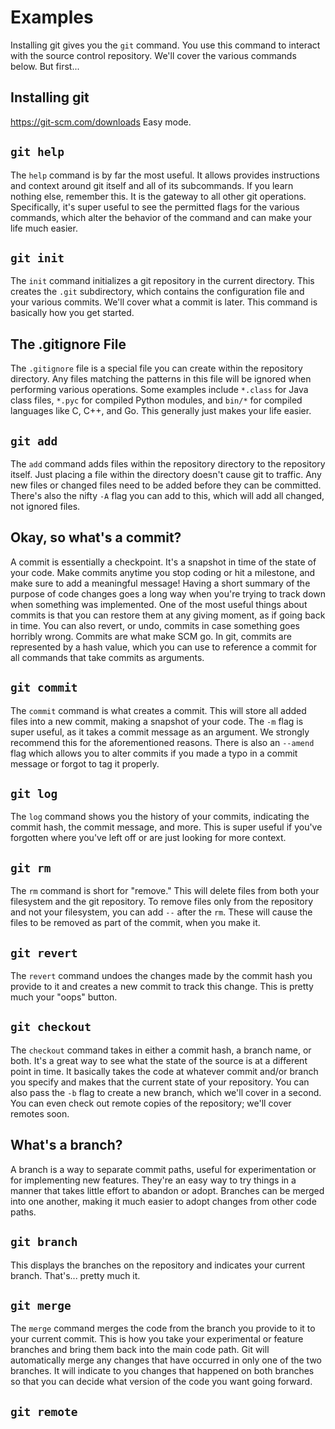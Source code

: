 # Examples

Installing git gives you the `git` command. You use this command to interact with the source control repository. We'll cover the various commands below. But first...

## Installing git
https://git-scm.com/downloads
Easy mode.

## `git help`
The `help` command is by far the most useful. It allows provides instructions and context around git itself and all of its subcommands. If you learn nothing else, remember this. It is the gateway to all other git operations. Specifically, it's super useful to see the permitted flags for the various commands, which alter the behavior of the command and can make your life much easier.

## `git init`
The `init` command initializes a git repository in the current directory. This creates the `.git` subdirectory, which contains the configuration file and your various commits. We'll cover what a commit is later. This command is basically how you get started.

## The .gitignore File
The `.gitignore` file is a special file you can create within the repository directory. Any files matching the patterns in this file will be ignored when performing various operations. Some examples include `*.class` for Java class files, `*.pyc` for compiled Python modules, and `bin/*` for compiled languages like C, C++, and Go. This generally just makes your life easier.

## `git add`
The `add` command adds files within the repository directory to the repository itself. Just placing a file within the directory doesn't cause git to traffic. Any new files or changed files need to be added before they can be committed. There's also the nifty `-A` flag you can add to this, which will add all changed, not ignored files.

## Okay, so what's a commit?
A commit is essentially a checkpoint. It's a snapshot in time of the state of your code. Make commits anytime you stop coding or hit a milestone, and make sure to add a meaningful message! Having a short summary of the purpose of code changes goes a long way when you're trying to track down when something was implemented. One of the most useful things about commits is that you can restore them at any giving moment, as if going back in time. You can also revert, or undo, commits in case something goes horribly wrong. Commits are what make SCM go. In git, commits are represented by a hash value, which you can use to reference a commit for all commands that take commits as arguments.

## `git commit`
The `commit` command is what creates a commit. This will store all added files into a new commit, making a snapshot of your code. The `-m` flag is super useful, as it takes a commit message as an argument. We strongly recommend this for the aforementioned reasons. There is also an `--amend` flag which allows you to alter commits if you made a typo in a commit message or forgot to tag it properly.

## `git log`
The `log` command shows you the history of your commits, indicating the commit hash, the commit message, and more. This is super useful if you've forgotten where you've left off or are just looking for more context.

## `git rm`
The `rm` command is short for "remove." This will delete files from both your filesystem and the git repository. To remove files only from the repository and not your filesystem, you can add ` -- ` after the `rm`. These will cause the files to be removed as part of the commit, when you make it.

## `git revert`
The `revert` command undoes the changes made by the commit hash you provide to it and creates a new commit to track this change. This is pretty much your "oops" button.

## `git checkout`
The `checkout` command takes in either a commit hash, a branch name, or both. It's a great way to see what the state of the source is at a different point in time. It basically takes the code at whatever commit and/or branch you specify and makes that the current state of your repository. You can also pass the `-b` flag to create a new branch, which we'll cover in a second. You can even check out remote copies of the repository; we'll cover remotes soon.

## What's a branch?
A branch is a way to separate commit paths, useful for experimentation or for implementing new features. They're an easy way to try things in a manner that takes little effort to abandon or adopt. Branches can be merged into one another, making it much easier to adopt changes from other code paths.

## `git branch`
This displays the branches on the repository and indicates your current branch. That's... pretty much it.

## `git merge`
The `merge` command merges the code from the branch you provide to it to your current commit. This is how you take your experimental or feature branches and bring them back into the main code path. Git will automatically merge any changes that have occurred in only one of the two branches. It will indicate to you changes that happened on both branches so that you can decide what version of the code you want going forward.

## `git remote`
